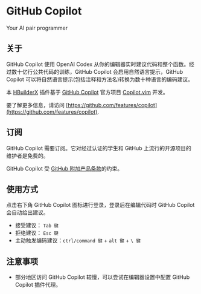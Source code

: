 # GitHub Copilot

Your AI pair programmer

## 关于

GitHub Copilot 使用 OpenAI Codex 从你的编辑器实时建议代码和整个函数。经过数十亿行公共代码的训练，GitHub Copilot 会启用自然语言提示，GitHub Copilot 可以将自然语言提示(包括注释和方法名)转换为数十种语言的编码建议。

本 [HBuilderX](https://www.dcloud.io/hbuilderx.html) 插件基于 [GitHub Copilot](https://github.com/features/copilot) 官方项目 [Copilot.vim](https://github.com/github/copilot.vim) 开发。

要了解更多信息，请访问 [https://github.com/features/copilot](https://github.com/features/copilot).

## 订阅

GitHub Copilot 需要订阅。它对经过认证的学生和 GitHub 上流行的开源项目的维护者是免费的。

GitHub Copilot 受 [GitHub 附加产品条款](https://docs.github.com/en/site-policy/github-terms/github-terms-for-additional-products-and-features)的约束。

## 使用方式

点击右下角 GitHub Copilot 图标进行登录，登录后在编辑代码时 GitHub Copilot 会自动给出建议。

- 接受建议： `Tab 键`
- 拒绝建议： `Esc 键`
- 主动触发编码建议：`ctrl/command 键` + `alt 键` + `\ 键`

## 注意事项

- 部分地区访问 GitHub Copilot 较慢，可以尝试在编辑器设置中配置 GitHub Copilot 插件代理。
